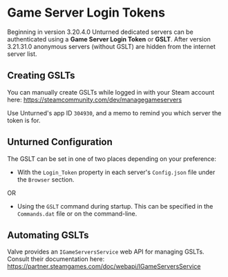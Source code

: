 Game Server Login Tokens
========================

Beginning in version 3.20.4.0 Unturned dedicated servers can be authenticated using a **Game Server Login Token** or **GSLT**. After version 3.21.31.0 anonymous servers (without GSLT) are hidden from the internet server list.

Creating GSLTs
--------------

You can manually create GSLTs while logged in with your Steam account here: https://steamcommunity.com/dev/managegameservers

Use Unturned's app ID `304930`, and a memo to remind you which server the token is for.

Unturned Configuration
----------------------

The GSLT can be set in one of two places depending on your preference:

- With the `Login_Token` property in each server's `Config.json` file under the `Browser` section.

OR

- Using the `GSLT` command during startup. This can be specified in the `Commands.dat` file or on the command-line.

Automating GSLTs
----------------

Valve provides an `IGameServersService` web API for managing GSLTs. Consult their documentation here: https://partner.steamgames.com/doc/webapi/IGameServersService
